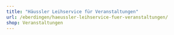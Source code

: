 ```yaml
---
title: "Häussler Leihservice für Veranstaltungen"
url: /eberdingen/haeussler-leihservice-fuer-veranstaltungen/
shop: Veranstaltungen
---
```

